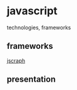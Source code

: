 # javascript
technologies, frameworks

## frameworks
[jscraph](https://jsxgraph.uni-bayreuth.de/wp/) 

## presentation
[]()
